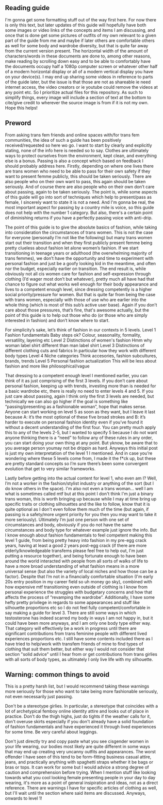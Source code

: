 ## Reading guide

I'm gonna get some formatting stuff out of the way first here. For now there is
only this text, but later updates of this guide will hopefully have both some
images or video links of the concepts and items I am discussing, and once that
is done get some pictures of outfits of my own relevant to a given part of the
guide from me and maybe if later others are comfortable others as well for some
body and wardrobe diversity, but that is quite far away from the current version
present. The horizontal width of the amount of characters/words in these
documents are done to, among other reasons, make reading by scrolling down easy
and to be able to comfortably have the documents occupy half a 1080p computer
screen or whatever other half of a modern horizontal display or all of a modern
vertical display you have on your device(s). I may end up sharing some videos
in reference to parts of the guide later, but the issue is that those are not as
shareable ie need internet access, the video creators or ie youtube could remove
the videos at any point etc. So I prioritize actual files for this repository. 
As such to simplify things, every image will include a section of text at the 
bottom to cite/give credit to wherever the source image is from if it is not my
own. Hope this helps!

## Preword

From asking trans fem friends and online spaces with/for trans fem communities,
the idea of such a guide has been positively received/requested so here wo go. I
want to start by clearly and explicitly stating, none of the info here is needed
so to say. Clothes are ultimately ways to protect ourselves from the 
environment, kept clean, and everything else is a bonus. Passing is also a 
concept which based on feedback I should probably address here. Firstly, 
depending on where one lives there are trans women who need to be able to pass 
for their own safety if they want to present femme publicly, this should be 
taken seriously. There are also people who on their own want to pass, this again
should be taken seriously. And of course there are also people who on their own
don’t care about passing, again to be taken seriously. The point is, while some
aspects of this guide will go into sort of techniques which help to present/pass
as female, I sincerely want to state it is not a need. And I'm gonna be real,
the most important aspect for passing by a country mile is voice, so this guide
does not help with the number 1 category. But also, there's a certain point of
diminishing returns if you have a perfectly passing voice with anti-drip.

The point of this guide is to give the absolute basics of fashion, while taking
into consideration the circumstances of trans women. This is not the case for 
everyone (personally I’m not like the following) but many trans women start out
their transition and when they first publicly present femme being pretty 
clueless about fashion let alone women’s fashion. If we start transitioning in
teenage years or adulthood (the overwhelming majority of trans femmes), we don’t
have the opportunity and time to experiment with personal fashion and just be a
goofy looking kid in the meantime, and often nor the budget, especially earlier
on transition. The end result is, while obviously not all cis women care for 
fashion and self-expression through clothing (I’d wager most don’t but 
whatever), pretty much all have had that chance to figure out what works well 
enough for their body appearance and lives to a competent enough level, since 
dressing competently is a higher social priority/pressure for women. But that is
quite far from being the case with trans women, especially with those of use who
are earlier into the whole thing (which is most of this sub’s active user base).
Again if you don’t care about those pressures, that’s fine, that's awesome 
actually, but the point of this guide is to help out those who do (or those who
are simply interested in fashion) and don’t know where to start.

For simplicity’s sake, let’s think of fashion in our contexts in 5 levels. 
Level 1
  Fashion fundamentals
    Baby steps ok? Colour, seasonality, formality, versatility, layering etc
Level 2
  Distinctions of women's fashion
    Hmm why woman label shirt different than man label shirt
Level 3
  Distinctions of different clothing cuts and fabrics
    In particular how they work with different body types
Level 4
  Niche categories
    Think accesories, fashion subcultures, brands, trends
Level 5
  Personal fashion actualization
    This will be less about fashion and more like philosophical/vague

That dressing to a competent enough level I mentioned earlier, you can think of
it as just comprising of the first 3 levels. If you don’t care about personal 
fashion, keeping up with trends, investing more than is needed for a basic 
wardrobe etc, there is really no need to enter levels 4 and 5. If you just care
about passing, again I think only the first 3 levels are needed, but technically
we can also go higher if the goal is something like “passing/presenting as a 
fashionable woman”, hope that makes sense. Anyone can start working on level 5 
as soon as they want, but I leave it last because A: it’s the most optional of
these five broad strokes and B: it’s harder to execute on personal fashion 
identity even if you’ve found it without a decent understanding of the first 
four. You can pretty much apply this to any of the levels 2-5, but I wanted to
specify 5 because I do not want anyone thinking there is a “need” to follow any
of these rules in any order, you can start doing your own thing at any point. 
But yknow, be aware that to you average person youmay not be drippin as hard. 
Anyways this initial post is just my own interpretation of the level 1 I 
mentioned. And in case you’re wondering where these 5 levels come from, I made 
it the f*ck up, but these are pretty standard concepts so I’m sure there’s been
some convergent evolution that get to very similar frameworks. 

Lastly before getting into the actual content for level 1, who even am I? Well,
I’m not a worker in the fashion/stylist industry or anything of the sort (but I
do know others in the space). I'm also not even a trans woman... well I am what
is sometimes called mtf but at this point I don't think I'm just a binary trans
woman, this is worth bringing up because while I may at time bring up specific
traits or clothing silhouettes and the like to follow, know that it is quite
optional as I don't even follow them much of the time (but again, if passing is
a safety/more urgent priority for you then you may want to take it more 
seriously). Ultimately I’m just one person with one set of circumstances and 
body, obviously if you do not have the same circumstances and body type for 
whatever example just ignore the info. But I know enough about fashion 
fundamentals to feel competent making this level 1 guide, from being pretty 
heavy into fashion in my pre-egg crack years, having at least a good 2 years
post-egg crack (if there are more elderly/knowledgeable transfems please feel
free to help out, I'm just putting a resource together), and being fortunate 
enough to have been around the world interacted with people from all sorts of
walks of life to have a more broad understanding of what fashion means in a more
universal sense (but also the variety of local niches and how those can be a 
factor). Despite that I’m not in a financially comfortable situation (I'm early
20s entry position in my career field so uh money go sky), combined with how 
expensive mtf transitioning even outside of clothing is I know from personal 
experience the struggles with budgetary concerns and how that affects the 
process of “revamping the wardrobe”. Additionally, I have some hefty pretty 
privilege in regards to some appearances and stuff like silhouette proportions
etc so I do not feel fully competent/comfortable in say making a guide for level
3. There are still some ways in which testosterone has indeed scarred my body in
ways I am not happy in, but it could have been more anyways, and I am only one
body type either way. That category will effectively be a work in progress until
there are significant contributions from trans feminine people with different
lived experiences proportions etc. I still have some contents included there as
I have tried to help/work with transfem friends of mine to find types of 
clothing that suit them better, but either way I would not consider that section
"solid advice" until I hear from or get contributions from trans girlies with
all sorts of body types, as ultimately I only live life with my silhouette.

## Warning: common things to avoid

This is a pretty harsh list, but I would recommend taking these warnings more
seriously for those who want to take being more fashionable seriously, not even
necessarily just passing.

Don't be a stereotype girlies. In particular, a stereotype that coincides with a
lot of archetypical femboy online identity attire and looks out of place in
practice. Don't do the thigh highs, just do tights if the weather calls for it,
don't overuse skirts especially if you don't already have a solid foundation of
fashion fundamentals and have experienced it through lived experiences for some
time. Be very careful about leggings. 

Don't just directly try and copy paste what you see cisgender women in your life
wearing, our bodies most likely are quite different in some ways that may end up
creating very uncanny outfits and appearances. The worst offender I have seen of
this tend to be form-fitting business casual attire, jeans, and practically
anything with spaghetti straps whether it be bags or bras or tops. It can work
for some but I would advice a strong degree of caution and comprehension before
trying. When I mention stuff like looking towards what you cool looking female
presenting people in your day to day wearing, it's more as a point of general
insipiration and ideas, not as a direct reference. There are warnings I have for
specific articles of clothing as well, but I'll wait until the section where
said items are discussed. Anyways, onwards to level 1!
